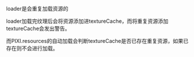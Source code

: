 loader是会重复加载资源的

loader加载完纹理后会将资源添加进textureCache，而将重复资源添加textureCache会发出警告。

而PIXI.resources的自动加载会判断textureCache是否已存在重复资源，如果已存在则不会进行加载。


